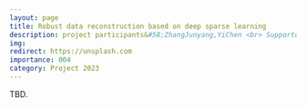 ```yaml
---
layout: page
title: Robust data reconstruction based on deep sparse learning
description: project participants&#58;ZhangJunyang,YiChen <br> Supported by&#58;  Chongqing University of Technology <br> Year&#58; 2023-2024 <br> Grant&#58; 3K(RMB) <br> Role&#58; PI
img:
redirect: https://unsplash.com
importance: 004
category: Project 2023
---
```


TBD.
